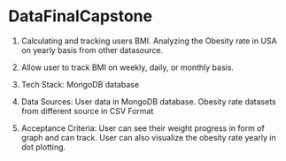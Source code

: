 # DataFinalCapstone

1. Calculating and tracking users BMI. Analyzing the Obesity rate in USA on yearly basis from other datasource. 

2. Allow user to track BMI on weekly, daily, or monthly basis. 
   
3. Tech Stack: MongoDB database 

4. Data Sources: User data in MongoDB database.
                 Obesity rate datasets from different source in CSV Format
               
5. Acceptance Criteria: 
        User can see their weight progress in form of graph and can track.
        User can also visualize the obesity rate yearly in dot plotting.
        

